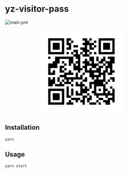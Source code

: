 # yz-visitor-pass

![main.yml](https://github.com/winstxnhdw/yz-visitor-pass/actions/workflows/main.yml/badge.svg)

<div align="center">
    <img src="resources/qr_code.svg" />
</div>

## Installation

```bash
yarn
```

## Usage

```bash
yarn start
```
